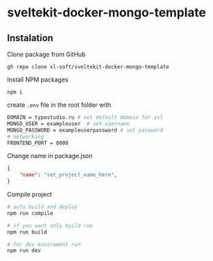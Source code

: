 # sveltekit-docker-mongo-template

## Instalation

Clone package from GitHub
```
gh repo clone xl-soft/sveltekit-docker-mongo-template
```

Install NPM packages
```
npm i
```

create ```.env``` file in the root folder with
```bash
DOMAIN = typostudio.ru # set default domain for ssl
MONGO_USER = exampleuser  # set username
MONGO_PASSWORD = exampleuserpassword # set password
# networking
FRONTEND_PORT = 8000
```

Change name in package.json
``` json
{
    "name": "set_project_name_here",
}
```

Compile project 

```bash
# auto build and deploy
npm run compile 

# if you want only build run
npm run build

# for dev enviroment run
npm run dev
```
